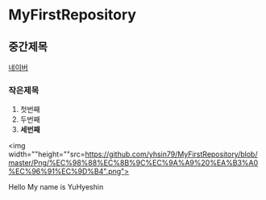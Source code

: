# MyFirstRepository
## 중간제목
 [네이버](https://naver.com "네이버")
 ### 작은제목
 
 1. 첫번째
 2. 두번째
 3. __세번째__
 
 <img width=""height=""src=https://github.com/yhsin79/MyFirstRepository/blob/master/Png/%EC%98%88%EC%8B%9C%EC%9A%A9%20%EA%B3%A0%EC%96%91%EC%9D%B4".png">
 
 
Hello My name is YuHyeshin

